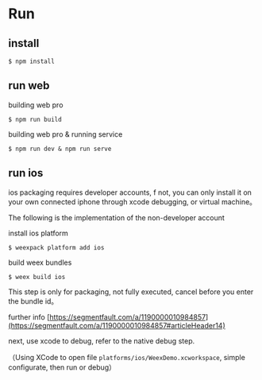 # Run

## install

```
$ npm install
```

## run web

building web pro

```
$ npm run build
```

building web pro & running service

```
$ npm run dev & npm run serve
```

## run ios

ios packaging requires developer accounts, f not, you can only install it on your own connected iphone through xcode debugging, or virtual machine。

The following is the implementation of the non-developer account

install ios platform

```
$ weexpack platform add ios
```

build weex bundles

```
$ weex build ios
```

This step is only for packaging, not fully executed, cancel before you enter the bundle id。

further info [https://segmentfault.com/a/1190000010984857](https://segmentfault.com/a/1190000010984857#articleHeader14)

next, use xcode to debug, refer to the native debug step.

（Using XCode to open file `platforms/ios/WeexDemo.xcworkspace`, simple configurate, then run or debug）
